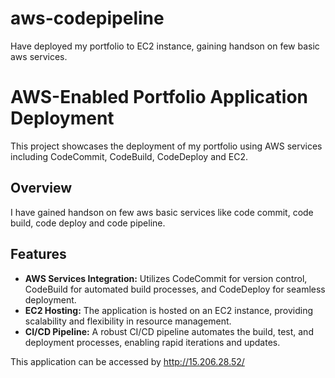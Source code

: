 # aws-codepipeline
Have deployed my portfolio to EC2 instance, gaining handson on few basic aws services.


# AWS-Enabled Portfolio Application Deployment

This project showcases the deployment of my portfolio using AWS services including CodeCommit, CodeBuild, CodeDeploy and EC2.

## Overview

I have gained handson on few aws basic services like code commit, code build, code deploy and code pipeline.

## Features

- **AWS Services Integration:** Utilizes CodeCommit for version control, CodeBuild for automated build processes, and CodeDeploy for seamless deployment.
- **EC2 Hosting:** The application is hosted on an EC2 instance, providing scalability and flexibility in resource management.
- **CI/CD Pipeline:** A robust CI/CD pipeline automates the build, test, and deployment processes, enabling rapid iterations and updates.

This application can be accessed by http://15.206.28.52/ 

